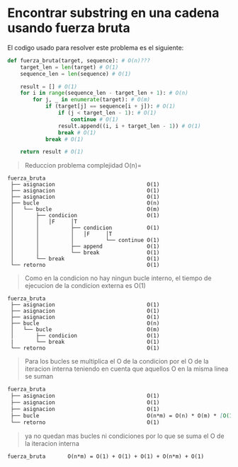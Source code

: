 # Encontrar substring en una cadena usando fuerza bruta

El codigo usado para resolver este problema es el siguiente:

```python
def fuerza_bruta(target, sequence): # O(n)???
    target_len = len(target) # O(1)
    sequence_len = len(sequence) # O(1)

    result = [] # O(1)
    for i in range(sequence_len - target_len + 1): # O(n)
        for j, _ in enumerate(target): # O(m)
            if (target[j] == sequence[i + j]): # O(1)
                if (j < target_len - 1): # O(1)
                    continue # O(1)
                result.append((i, i + target_len - 1)) # O(1)
                break # O(1)
            break # O(1)

    return result # O(1)
```
> Reduccion problema complejidad O(n)=
```
fuerza_bruta
 ├── asignacion                             O(1)
 ├── asignacion                             O(1)
 ├── asignacion                             O(1)
 ├── bucle                                  O(n)
 │   └── bucle                              O(m)
 │       ├── condicion                      O(1)
 │       │   │F     │T
 │       │          ├── condicion           O(1)
 │       │          │   │F     │T
 │       │          │          └── continue O(1)
 │       │          ├── append              O(1)
 │       │          └── break               O(1)
 │       └── break                          O(1)
 └── retorno                                O(1)
```
> Como en la condicion no hay ningun bucle interno, el tiempo de ejecucion de la condicion externa es O(1)
```
fuerza_bruta
 ├── asignacion                             O(1)
 ├── asignacion                             O(1)
 ├── asignacion                             O(1)
 ├── bucle                                  O(n)
 │   └── bucle                              O(m)
 │       ├── condicion                      O(1)
 |       └── break                          O(1)
 └── retorno                                O(1)
```
> Para los bucles se multiplica el O de la condicion por el O de la iteracion interna teniendo en cuenta que aquellos O en la misma linea se suman
```md
fuerza_bruta
 ├── asignacion                             O(1)
 ├── asignacion                             O(1)
 ├── asignacion                             O(1)
 ├── bucle                                  O(n*m) = O(n) * O(m) * [O(1) + O(1)]
 └── retorno                                O(1)
```
> ya no quedan mas bucles ni condiciones por lo que se suma el O de la iteracion interna
```
fuerza_bruta       O(n*m) = O(1) + O(1) + O(1) + O(n*m) + O(1)
```